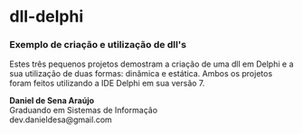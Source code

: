 # dll-delphi

<h3>Exemplo de criação e utilização de dll's</h3>

<p>
Estes três pequenos projetos demostram a criação de uma dll em Delphi e a sua utilização de duas formas: dinâmica e estática. Ambos os projetos foram feitos utilizando a IDE Delphi em sua versão 7.
</p>

<p>
  <b>Daniel de Sena Araújo</b><br />
  Graduando em Sistemas de Informação<br />
  dev.danieldesa@gmail.com
</p>
